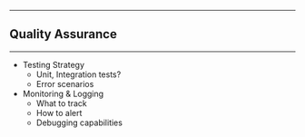 
---
## Quality Assurance
---
- Testing Strategy
    - Unit, Integration tests?
    - Error scenarios
- Monitoring & Logging
    - What to track
    - How to alert
    - Debugging capabilities